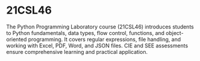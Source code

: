 # 21CSL46
The Python Programming Laboratory course (21CSL46) introduces students to Python fundamentals, data types, flow control, functions, and object-oriented programming. It covers regular expressions, file handling, and working with Excel, PDF, Word, and JSON files. CIE and SEE assessments ensure comprehensive learning and practical application.
